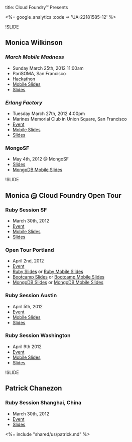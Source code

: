 title: Cloud Foundry™ Presents

<%= google_analytics :code => 'UA-22181585-12' %>

!SLIDE

## Monica Wilkinson

### *March Mobile Madness*
- Sunday March 25th, 2012 11:00am
- PariSOMA, San Francisco
- [Hackathon](http://www.meetup.com/Cloud-Foundry-Community-Meetup/events/51902052/)
- [Mobile Slides](/mob/mobile/index.html)
- [Slides](/mob/index.html)

### *Erlang Factory*
- Tuesday March 27th, 2012 4:00pm
- Marines Memorial Club in Union Square, San Francisco
- [Event](http://www.erlang-factory.com/conference/SFBay2012/speakers/MonicaWilkinson)
- [Mobile Slides](/erlang/mobile/index.html)
- [Slides](/erlang/index.html)


### MongoSF
- May 4th, 2012 @ MongoSF
- [Slides](/mongodb/index.html)
- [MongoDB Mobile Slides](/mongodb/mobile/index.html)

!SLIDE

## Monica @ Cloud Foundry Open Tour

### Ruby Session SF
- March 30th, 2012
- [Event](http://opentour.cloudfoundry.com/2012/sanfrancisco)
- [Mobile Slides](/ci/mobile/index.html)
- [Slides](/ci/index.html)

### Open Tour Portland
- April 2nd, 2012
- [Event](http://opentour.cloudfoundry.com/2012/portland)
- [Ruby Slides](/ci/index.html) or [Ruby Mobile Slides](/ruby/mobile/index.html)
- [Bootcamp Slides](/bootcamp/index.html) or [Bootcamp Mobile Slides](/bootcamp/mobile/index.html)
- [MongoDB Slides](/mongodb/index.html) or [MongoDB Mobile Slides](/mongodb/mobile/index.html)

### Ruby Session Austin
- April 5th, 2012
- [Event](http://opentour.cloudfoundry.com/2012/austin)
- [Mobile Slides](/ci/mobile/index.html)
- [Slides](/ci/index.html)

### Ruby Session Washington
- April 9th 2012
- [Event](http://opentour.cloudfoundry.com/2012/washington)
- [Mobile Slides](/ci/mobile/index.html)
- [Slides](/ruby/index.html)

!SLIDE

## Patrick Chanezon

### Ruby Session Shanghai, China
- March 30th, 2012
- [Event](http://opentour.cloudfoundry.com/2012/shanghai)
- [Slides](/ruby/index.html)

<%= include "shared/us/patrick.md" %>